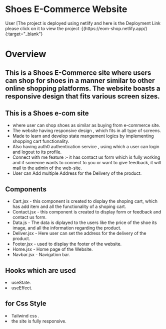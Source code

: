 <h1>Shoes E-Commerce Website</h1>
User
[The project is deployed using netlify and here is the  Deployment Link please click on it to view the project :](https://eom-shop.netlify.app/){:target="_blank"}

<h1>Overview</h1>
<h2>This is a Shoes E-Commerce site where users can shop for shoes in a manner similar to other online shopping platforms. The website boasts a responsive design that fits various screen sizes.</h2>

<h2>This is a Shoes e-com site </h2>
<ul>
<li>where user can shop shoes as similar as buying from e-commerce site.</li>
<li>The website having responsive design , which fits in all type of screens.</li>
<li>Made to learn and develop state mangement logics by implementing shopping cart functionality.</li>
<li>Also having auth0 authentication service , using which a user can login and logout to its profile.</li>
<li>Connect with me feature :- it has contact us form which is fully working and if someone wants to connect to you or want to give feedback, it will mail to the admin of the web-site.</li>
<li>User can Add multiple Address for the Delivery of the product.</li>
</ul>

 <h2>Components </h2>
 <ul>
<li>Cart.jsx - this component is created to display the shoping cart, which has add item and all the functionality of a shoping cart.</li>
<li>Contact.jsx - this component is created to display form or feedback and contact us form.</li>
<li>Data.js - The data is diplayed to the users like the price of the shoe its image, and all the information regarding the product.</li>
<li>Deliver.jsx - Here user can set the address for the delivery of the product.</li>
<li>Footer.jsx - used to display the footer of the website.</li>
<li>Home.jsx - Home page of the Website.</li>
<li>Navbar.jsx - Navigation bar.</li>

</ul>

<h2>Hooks which are used</h2>
<li>useState.</li>
<li>useEffect.</li>

<h2>for Css Style</h2>
<li>Tailwind css .</li>
<li>the site is fully responsive.</li>
